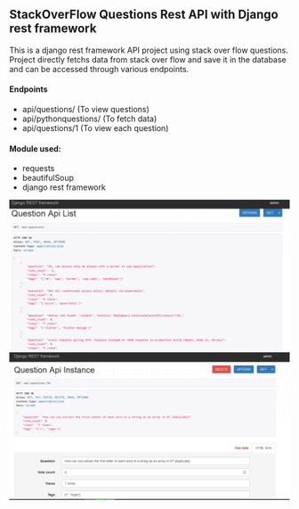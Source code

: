 ## StackOverFlow Questions Rest API with Django rest framework

This is a django rest framework API project using stack over flow questions.
Project directly fetchs data from stack over flow and save it in the database and can be accessed through various endpoints.

#### Endpoints

- api/questions/  (To view questions)
- api/pythonquestions/  (To fetch data)
- api/questions/1 (To view each question)

#### Module used:
- requests
- beautifulSoup
- django rest framework


![image](https://github.com/Siddharthbadal/stackOverFlow-RestAPI/blob/main/images/one.png?raw=True)
![image](https://github.com/Siddharthbadal/stackOverFlow-RestAPI/blob/main/images/two.png?raw.True)
